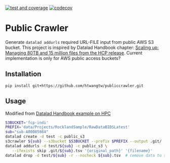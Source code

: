 [![test and coverage](https://github.com/htwangtw/publiccrawler/actions/workflows/test_coverage.yml/badge.svg)](https://github.com/htwangtw/publiccrawler/actions/workflows/test_coverage.yml)
[![codecov](https://codecov.io/gh/htwangtw/publiccrawler/branch/main/graph/badge.svg?token=PHRJJHCaHA)](https://codecov.io/gh/htwangtw/publiccrawler)


# Public Crawler

Generate `datalad addurls` required URL-FILE input from public AWS S3 bucket.
This project is inspired by Datalad Handbook chapter: [Scaling up: Managing 80TB and 15 million files from the HCP release](http://handbook.datalad.org/en/latest/usecases/HCP_dataset.html).
Current implementation is only for AWS public access buckets?

## Installation
```
pip install git+https://github.com/htwangtw/publiccrawler.git
```

## Usage
Modified from [Datalad Handbook example on HPC](http://handbook.datalad.org/en/latest/usecases/HCP_dataset.html#dataset-creation-with-datalad-addurls)
```bash
S3BUCKET='fcp-indi'
PREFIX='data/Projects/RocklandSample/RawDataBIDSLatest'
sub="sub-A00085864"
datalad create -d test -c public_s3
s3crawler ${sub} --s3bucket $S3BUCKET --prefix $PREFIX --output .git/
datalad addurls -d test/${sub} -c public_s3 \
   --ifexists skip .git/${sub}.tsv '{original_path}' '{filename}'
datalad drop -d test/${sub} -r --nocheck ${sub}.tsv  # remove data to save space
```
